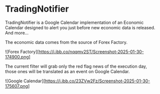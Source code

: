 # TradingNotifier
TradingNotifier is a Google Calendar implementation of an Economic Calendar designed to alert you just before new economic data is released. And more...

The economic data comes from the source of Forex Factory.

![Forex Factory][https://i.ibb.co/nqqmv2ST/Screenshot-2025-01-30-174900.png]

The current filter will grab only the red flag news of the execution day, those ones will be translated as an event on Google Calendar.

![Google Calendar][https://i.ibb.co/23ZVw2Fz/Screenshot-2025-01-30-175607.png]
